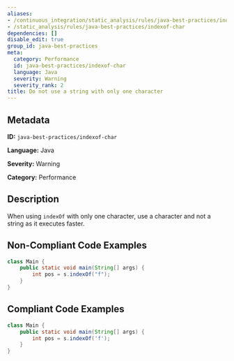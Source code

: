 ```yaml
---
aliases:
- /continuous_integration/static_analysis/rules/java-best-practices/indexof-char
- /static_analysis/rules/java-best-practices/indexof-char
dependencies: []
disable_edit: true
group_id: java-best-practices
meta:
  category: Performance
  id: java-best-practices/indexof-char
  language: Java
  severity: Warning
  severity_rank: 2
title: Do not use a string with only one character
---
```

<!--  SOURCED FROM https://github.com/DataDog/datadog-static-analyzer-rule-docs -->


## Metadata
**ID:** `java-best-practices/indexof-char`

**Language:** Java

**Severity:** Warning

**Category:** Performance

## Description
When using `indexOf` with only one character, use a character and not a string as it executes faster.

## Non-Compliant Code Examples
```java
class Main {
    public static void main(String[] args) {
        int pos = s.indexOf("f"); 
    }
}
```

## Compliant Code Examples
```java
class Main {
    public static void main(String[] args) {
        int pos = s.indexOf('f'); 
    }
}
```
